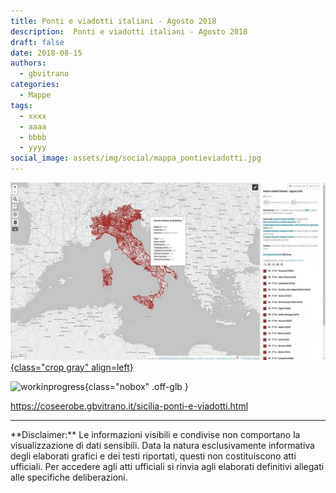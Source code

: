 ```yaml
---
title: Ponti e viadotti italiani - Agosto 2018
description:  Ponti e viadotti italiani - Agosto 2018
draft: false
date: 2018-08-15
authors:
  - gbvitrano
categories:
  - Mappe
tags:
  - xxxx
  - aaaa
  - bbbb
  - yyyy
social_image: assets/img/social/mappa_pontieviadotti.jpg
--- 
```

<style>.md-typeset code { background-color: #fff0;} 
</style>
[![viadotti](mappa_pontieviadotti.jpg "Ponti e viadotti italiani - Agosto 2018" ){class="crop gray" align=left}](index.md) 

![workinprogress](https://coseerobe.it/assets/img/workinprogress.jpg "Work in progress"){class="nobox" .off-glb }
<!-- more -->

https://coseerobe.gbvitrano.it/sicilia-ponti-e-viadotti.html

<hr>
**Disclaimer:** Le informazioni visibili e condivise non comportano la visualizzazione di dati sensibili. Data la natura esclusivamente informativa degli elaborati grafici e dei testi riportati, questi non costituiscono atti ufficiali. Per accedere agli atti ufficiali si rinvia agli elaborati definitivi allegati alle specifiche deliberazioni.